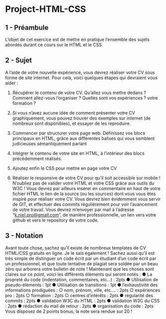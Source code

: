 # Project-HTML-CSS

## 1 - Préambule
L’objet de cet exercice est de mettre en pratique l’ensemble des sujets abordés durant ce
cours sur le HTML et le CSS.

## 2 - Sujet

A l’aide de votre nouvelle expérience, vous devrez réaliser votre CV sous forme de site
internet. Pour cela, voici quelques étapes qui devraient vous aider :

1. Récupérer le contenu de votre CV. Qu’allez vous mettre dedans ? Comment
allez-vous l’organiser ? Quelles sont vos expériences ? votre formation ?

2. Si vous n’avez aucune idée de comment présenter votre CV graphiquement, vous
pouvez trouver des exemples sur internet (de nombreux sont disponibles), et essayer
de les reproduire.

3. Commencer par structurer votre page web. Définissez vos blocs principaux en
HTML, grâce aux différentes balises qui vous semblent judicieuses sémantiquement
parlant

4. Intégrer le contenu de votre site en HTML, à l’intérieur des blocs précédemment
réalisés.

5. Ajoutez enfin le CSS pour mettre en page votre CV

6. Réaliser le responsive de votre CV pour qu’il soit accessible sur mobile !
N’oubliez pas de valider votre HTML et votre CSS grâce aux outils du W3C !
Vous devrez par ailleurs insérer en commentaire en haut de votre fichier HTML le lien de la
source (ou les sources) dont vous vous êtes inspiré pour réaliser votre CV.
Vous devrez bien évidemment vous servir de GIT, et effectuer des commits régulièrement
pour voir l’avancement de votre travail.
Vous devrez m’envoyer par mail à l’adresse “k.niel.pro@gmail.com”, de manière
professionnelle, un lien vers votre github et vers le repository de votre code.

## 3 - Notation

Avant toute chose, sachez qu’il existe de nombreux templates de CV HTML/CSS gratuits en
ligne. Je le sais également ! Sachez aussi qu’il est très simple de distinguer un code écrit
par un étudiant d’un code écrit par un professionnel, et que toute tentative de plagiat sera
soldée par un beau zéro qui arborera votre bulletin de note !
Maintenant que les choses sont claires sur ce point, voici les différents éléments qui seront
notés :
● La propreté du code (indentation, commentaires, etc…) : 2pts
● Utilisation de pseudo-éléments : 1pt
● Utilisation de transitions : 1pt
● l’exhaustivité des informations prodiguées :
○ nom, prénom, ville, etc…. : 2pts
○ expériences pro : 2pts
○ formation : 2pts
○ centres d’intérêts : 2pts
● régularité des commits : 2pts
● validation W3C du HTML : 2pts
● validation W3C du CSS : 2pts
● rédaction du mail de retour : 2pts
● organisation du code : 2pts
Vous disposez de 2 points bonus, la note sera rendue sur 20 !